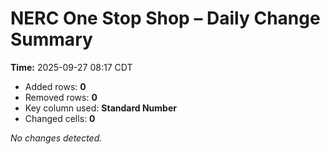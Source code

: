 # NERC One Stop Shop – Daily Change Summary
**Time:** 2025-09-27 08:17 CDT

- Added rows: **0**
- Removed rows: **0**
- Key column used: **Standard Number**
- Changed cells: **0**

_No changes detected._